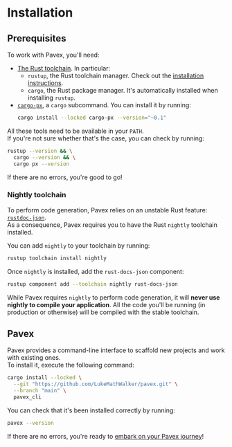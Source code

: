 # Installation

## Prerequisites

To work with Pavex, you'll need:

- [The Rust toolchain](https://www.rust-lang.org/). In particular:
    - `rustup`, the Rust toolchain manager. Check out the [installation instructions](https://rustup.rs/).
    - `cargo`, the Rust package manager. It's automatically installed when installing `rustup`.
- [`cargo-px`](https://github.com/LukeMathWalker/cargo-px), a `cargo` subcommand. You can install it by running:
  ```bash
  cargo install --locked cargo-px --version="~0.1"
  ```
  
All these tools need to be available in your `PATH`.  
If you're not sure whether that's the case, you can check by running:
```bash
rustup --version && \
  cargo --version && \
  cargo px --version
```

If there are no errors, you're good to go!

### Nightly toolchain

To perform code generation, Pavex relies on an unstable Rust feature:
[`rustdoc-json`](https://github.com/rust-lang/rust/issues/76578).  
As a consequence, Pavex requires you to have the Rust `nightly` toolchain installed.

You can add `nightly` to your toolchain by running:
```bash
rustup toolchain install nightly
```

Once `nightly` is installed, add the `rust-docs-json` component:

```bash
rustup component add --toolchain nightly rust-docs-json
```

While Pavex requires `nightly` to perform code generation, it will **never use nightly to compile your application**.
All the code you'll be running (in production or otherwise) will be compiled with the stable toolchain.

## Pavex

Pavex provides a command-line interface to scaffold new projects and work with existing ones.  
To install it, execute the following command:

```bash
cargo install --locked \
  --git "https://github.com/LukeMathWalker/pavex.git" \
  --branch "main" \
  pavex_cli
```

You can check that it's been installed correctly by running:

```bash
pavex --version
```

If there are no errors, you're ready to [embark on your Pavex journey](learning_paths.md)!